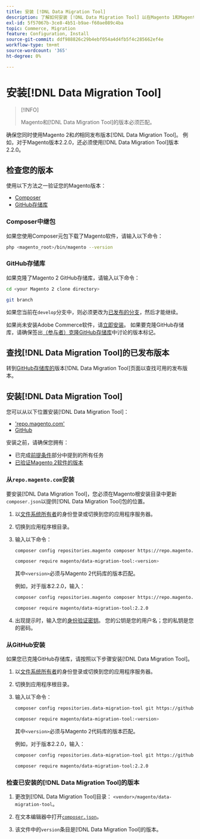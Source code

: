 ```yaml
---
title: 安装 [!DNL Data Migration Tool]
description: 了解如何安装 [!DNL Data Migration Tool] 以在Magento 1和Magento 2之间传输数据。
exl-id: 5f57067b-3ce8-4b51-b9ae-f60ae089c4ba
topic: Commerce, Migration
feature: Configuration, Install
source-git-commit: ddf988826c29b4ebf054a4d4fb5f4c285662ef4e
workflow-type: tm+mt
source-wordcount: '365'
ht-degree: 0%

---
```


# 安装[!DNL Data Migration Tool]

>[!INFO]
>
>Magento和[!DNL Data Migration Tool]的版本必须匹配。


确保您同时使用Magento 2和&#x200B;*的*&#x200B;相同发布版本[!DNL Data Migration Tool]。 例如，对于Magento版本2.2.0，还必须使用[!DNL Data Migration Tool]版本2.2.0。

## 检查您的版本

使用以下方法之一验证您的Magento版本：

- [Composer](#composer-metapackage)
- [GitHub存储库](#github-repository)

### Composer中继包

如果您使用Composer元包下载了Magento软件，请输入以下命令：

```bash
php <magento_root>/bin/magento --version
```

### GitHub存储库

如果克隆了Magento 2 GitHub存储库，请输入以下命令：

```bash
cd <your Magento 2 clone directory>
```

```bash
git branch
```

如果您当前在`develop`分支中，则必须更改为[已发布的分支](https://developer.adobe.com/commerce/contributor/guides/install/change-version/)，然后才能继续。

如果尚未安装Adobe Commerce软件，请[立即安装](../../installation/prerequisites/commerce.md)。
如果要克隆GitHub存储库，请确保签出[（参与者）克隆GitHub存储库](https://developer.adobe.com/commerce/contributor/guides/install/clone-repository/)中讨论的版本标记。

## 查找[!DNL Data Migration Tool]的已发布版本

转到[&#x200B; GitHub存储库的](https://github.com/magento/data-migration-tool/releases)版本[!DNL Data Migration Tool]页面以查找可用的发布版本。

## 安装[!DNL Data Migration Tool]

您可以从以下位置安装[!DNL Data Migration Tool]：

- [&#39;repo.magento.com&#39;](#install-from-repomagentocom)
- [GitHub](#install-from-github)

安装之前，请确保您拥有：

- 已完成[前提条件](prerequisites.md)部分中提到的所有任务
- [已验证Magento 2软件的版本](install.md#check-your-version)

### 从`repo.magento.com`安装

要安装[!DNL Data Migration Tool]，您必须在Magento根安装目录中更新`composer.json`以提供[!DNL Data Migration Tool]包的位置。

1. 以[文件系统所有者](../../installation/prerequisites/file-system/overview.md)的身份登录或切换到您的应用程序服务器。
1. 切换到应用程序根目录。
1. 输入以下命令：

   ```bash
   composer config repositories.magento composer https://repo.magento.com
   ```

   ```bash
   composer require magento/data-migration-tool:<version>
   ```

   其中`<version>`必须与Magento 2代码库的版本匹配。

   例如，对于版本2.2.0，输入：

   ```bash
   composer config repositories.magento composer https://repo.magento.com
   ```

   ```bash
   composer require magento/data-migration-tool:2.2.0
   ```

1. 出现提示时，输入您的[身份验证密钥](../../installation/prerequisites/authentication-keys.md)。 您的公钥是您的用户名；您的私钥是您的密码。

### 从GitHub安装

如果您已克隆GitHub存储库，请按照以下步骤安装[!DNL Data Migration Tool]。

1. 以[文件系统所有者](../../installation/prerequisites/file-system/overview.md)的身份登录或切换到您的应用程序服务器。
1. 切换到应用程序根目录。
1. 输入以下命令：

   ```bash
   composer config repositories.data-migration-tool git https://github.com/magento/data-migration-tool
   ```

   ```bash
   composer require magento/data-migration-tool:<version>
   ```

   其中`<version>`必须与Magento 2代码库的版本匹配。

   例如，对于版本2.2.0，输入：

   ```bash
   composer config repositories.data-migration-tool git https://github.com/magento/data-migration-tool
   ```

   ```bash
   composer require magento/data-migration-tool:2.2.0
   ```

### 检查已安装的[!DNL Data Migration Tool]的版本

1. 更改到[!DNL Data Migration Tool]目录： `<vendor>/magento/data-migration-tool`。

1. 在文本编辑器中打开[`composer.json`](https://github.com/magento/data-migration-tool/blob/2.4/composer.json)。

1. 该文件中的`version`条目是[!DNL Data Migration Tool]的版本。
